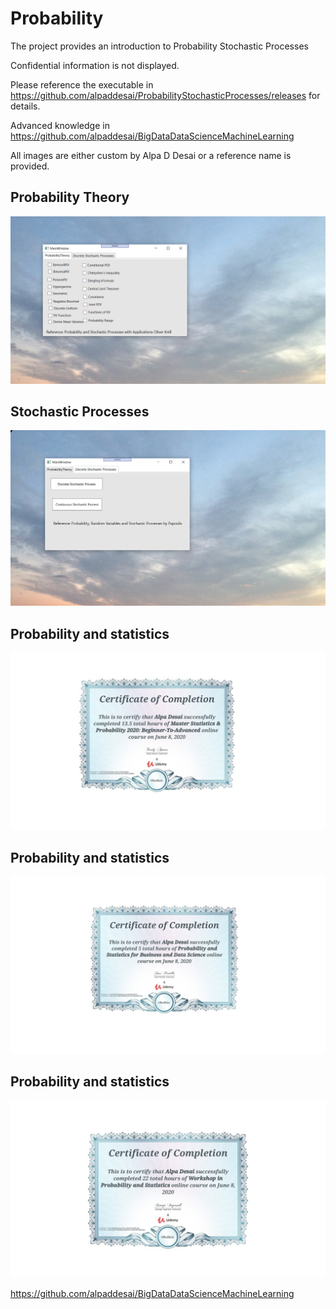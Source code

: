 # Probability 

The project provides an introduction to Probability Stochastic Processes

Confidential information is not displayed.

Please reference the executable in https://github.com/alpaddesai/ProbabilityStochasticProcesses/releases for details.

Advanced knowledge in https://github.com/alpaddesai/BigDataDataScienceMachineLearning

All images are either custom by Alpa D Desai or a reference name is provided.

## Probability Theory 
![image](ProbabilityTheory.png)

## Stochastic Processes
![image](StochasticProcess.png)


## Probability and statistics
![image](ProbabilityCertificateI.jpg)


## Probability and statistics
![image](ProbabilityCertificateII.jpg)


## Probability and statistics
![image](ProbabilityCertificateIII.jpg)

https://github.com/alpaddesai/BigDataDataScienceMachineLearning
